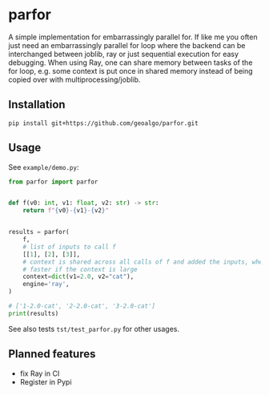 # parfor

A simple implementation for embarrassingly parallel for. 
If like me you often just need an embarrassingly parallel for loop where the backend can be interchanged between
joblib, ray or just sequential execution for easy debugging.
When using Ray, one can share memory between tasks of the for loop, e.g. some context is put once in shared memory
instead of being copied over with multiprocessing/joblib.

## Installation
```
pip install git+https://github.com/geoalgo/parfor.git
```

## Usage

See `example/demo.py`:

```python
from parfor import parfor


def f(v0: int, v1: float, v2: str) -> str:
    return f"{v0}-{v1}-{v2}"


results = parfor(
    f,
    # list of inputs to call f
    [[1], [2], [3]],
    # context is shared across all calls of f and added the inputs, when using Ray, shared memory is used which is
    # faster if the context is large
    context=dict(v1=2.0, v2="cat"),
    engine='ray',
)

# ['1-2.0-cat', '2-2.0-cat', '3-2.0-cat']
print(results)
```
See also tests `tst/test_parfor.py` for other usages.

## Planned features
* fix Ray in CI
* Register in Pypi
